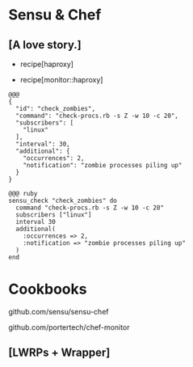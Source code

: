 <!SLIDE transition=scrollUp>
# Sensu & Chef

## [A love story.]

<!SLIDE bullets incremental>
* recipe[haproxy]

* recipe[<span class='green'>monitor::haproxy</span>]

<!SLIDE transition=growY>
    @@@
    {
      "id": "check_zombies",
      "command": "check-procs.rb -s Z -w 10 -c 20",
      "subscribers": [
        "linux"
      ],
      "interval": 30,
      "additional": {
        "occurrences": 2,
        "notification": "zombie processes piling up"
      }
    }

<!SLIDE transition=scrollLeft>
    @@@ ruby
    sensu_check "check_zombies" do
      command "check-procs.rb -s Z -w 10 -c 20"
      subscribers ["linux"]
      interval 30
      additional(
        :occurrences => 2,
        :notification => "zombie processes piling up"
      )
    end

<!SLIDE transition=scrollLeft>
# Cookbooks

github.com/sensu/sensu-chef

github.com/<span class='green'>portertech/chef-monitor</span>

## [LWRPs + Wrapper]
